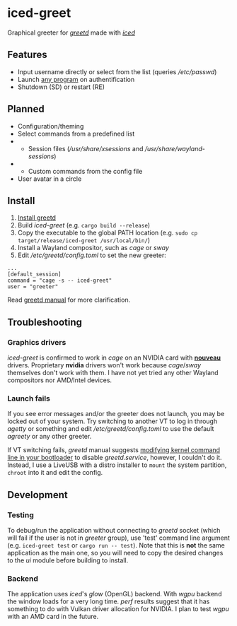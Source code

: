 # iced-greet
Graphical greeter for *[greetd](https://git.sr.ht/~kennylevinsen/greetd)* made with *[iced](https://github.com/iced-rs/iced)*

## Features
* Input username directly or select from the list (queries */etc/passwd*)
* Launch [any program](https://man.sr.ht/~kennylevinsen/greetd/#what-can-greetd-start) on authentification
* Shutdown (SD) or restart (RE)

## Planned
* Configuration/theming
* Select commands from a predefined list
* * Session files (*/usr/share/xsessions* and */usr/share/wayland-sessions*)
* * Custom commands from the config file
* User avatar in a circle

## Install
1. [Install greetd](https://git.sr.ht/~kennylevinsen/greetd#installation)
2. Build *iced-greet* (e.g. `cargo build --release`)
3. Copy the executable to the global PATH location (e.g. `sudo cp target/release/iced-greet /usr/local/bin/`)
4. Install a Wayland compositor, such as *cage* or *sway*
5. Edit */etc/greetd/config.toml* to set the new greeter:
```
...
[default_session]
command = "cage -s -- iced-greet"
user = "greeter"
```
Read [greetd manual](https://man.sr.ht/~kennylevinsen/greetd/#setting-up-greetd) for more clarification.

## Troubleshooting

### Graphics drivers
*iced-greet* is confirmed to work in *cage* on an NVIDIA card with **[nouveau](https://wiki.archlinux.org/title/nouveau)** drivers. Proprietary **nvidia** drivers won't work because *cage*/*sway* themselves don't work with them. I have not yet tried any other Wayland compositors nor AMD/Intel devices.

### Launch fails
If you see error messages and/or the greeter does not launch, you may be locked out of your system. Try switching to another VT to log in through *agetty* or something and edit */etc/greetd/config.toml* to use the default *agreety* or any other greeter.

If VT switching fails, *greetd* manual suggests [modifying kernel command line in your bootloader](https://man.sr.ht/~kennylevinsen/greetd/#i-used-cage-as-my-greeter-messed-up-my-config-and-now-i-canx27t-log-in-or-switch-to-another-vt) to disable *greetd.service*, however, I couldn't do it. Instead, I use a LiveUSB with a distro installer to `mount` the system partition, `chroot` into it and edit the config.

## Development

### Testing
To debug/run the application without connecting to *greetd* socket (which will fail if the user is not in *greeter* group), use 'test' command line argument (e.g. `iced-greet test` or `cargo run -- test`). Note that this is **not** the same application as the main one, so you will need to copy the desired changes to the *ui* module before building to install.

### Backend
The application uses *iced*'s *glow* (OpenGL) backend. With *wgpu* backend the window loads for a very long time. *perf* results suggest that it has something to do with Vulkan driver allocation for NVIDIA. I plan to test *wgpu* with an AMD card in the future.
